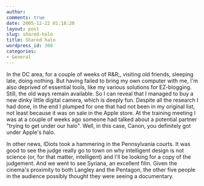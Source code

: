 ```yaml
---
author:
comments: true
date: 2005-12-22 01:18:20
layout: post
slug: shared-halo
title: Shared halo
wordpress_id: 360
categories:
- General
---
```


In the DC area, for a couple of weeks of R&R;, visiting old friends, sleeping late, doing nothing. But having failed to bring my own computer with me, I'm also deprived of essential tools, like my various solutions for EZ-blogging. Still, the old ways remain available. So I can reveal that I managed to buy a new dinky little digital camera, which is deeply fun. Despite all the research I had done, in the end I plumped for one that had not been in my original list, not least because it was on sale in the Apple store. At the training meeting I was at a couple of weeks ago someone had talked about a potential partner "trying to get under our halo". Well, in this case, Canon, you definitely got under Apple's halo.

In other news, IDiots took a hammering in the Pennsylvania courts. It was good to see the judge really go to town on why intelligent design is not science (or, for that matter, intelligent) and I'll be looking for a copy of the judgement. And we went to see Syriana, an excellent film. Given the cinema's proximity to both Langley and the Pentagon, the other five people in the audience possibly thought they were seeing a documentary.

